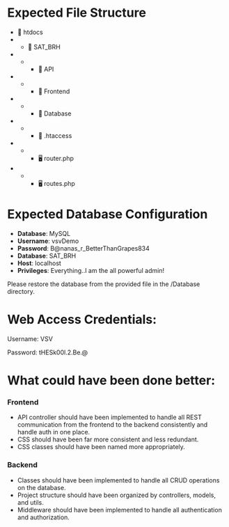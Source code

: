 # Expected File Structure
- 📁 htdocs
- - 📁 SAT_BRH
- - - 📁 API
- - - 📁 Frontend
- - - 📁 Database
- - - 💾 .htaccess
- - - 🖥️ router.php
- - - 🖥️ routes.php

# Expected Database Configuration
- **Database**: MySQL
- **Username**: vsvDemo
- **Password**: B@nanas_r_BetterThanGrapes834
- **Database**: SAT_BRH
- **Host**: localhost
- **Privileges**: Everything..I am the all powerful admin!

Please restore the database from the provided file in the /Database directory.

# Web Access Credentials:
Username: VSV

Password: tHESk00l.2.Be.@

# What could have been done better:
### Frontend
- API controller should have been implemented to handle all REST communication from the frontend to the backend consistently and handle auth in one place.
- CSS should have been far more consistent and less redundant.
- CSS classes should have been named more appropriately.
### Backend
- Classes should have been implemented to handle all CRUD operations on the database.
- Project structure should have been organized by controllers, models, and utils.
- Middleware should have been implemented to handle all authentication and authorization.
